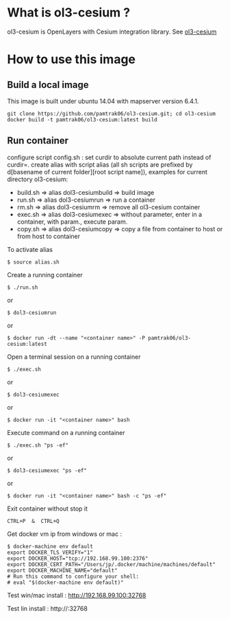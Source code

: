 # What is ol3-cesium ?
ol3-cesium is OpenLayers with Cesium integration library.
See [ol3-cesium](http://openlayers.org/ol3-cesium/)

# How to use this image

## Build a local image

This image is built under ubuntu 14.04 with mapserver version 6.4.1.
```
git clone https://github.com/pamtrak06/ol3-cesium.git; cd ol3-cesium
docker build -t pamtrak06/ol3-cesium:latest build
```

## Run container

configure script config.sh : set curdir to absolute current path instead of curdir=.
create alias with script alias (all sh scripts are prefixed by d[basename of current folder][root script name]), examples for current directory ol3-cesium:
- build.sh => alias dol3-cesiumbuild  => build image
- run.sh   => alias dol3-cesiumrun    => run a container
- rm.sh    => alias dol3-cesiumrm     => remove all ol3-cesium container
- exec.sh  => alias dol3-cesiumexec   => without parameter, enter in a container, with param., execute param.
- copy.sh  => alias dol3-cesiumcopy   => copy a file from container to host or from host to container

To activate alias
```
$ source alias.sh
```

Create a running container
```
$ ./run.sh
```
or
```
$ dol3-cesiumrun
```
or
```
$ docker run -dt --name "<container name>" -P pamtrak06/ol3-cesium:latest
```

Open a terminal session on a running container
```
$ ./exec.sh
```
or
```
$ dol3-cesiumexec
```
or
```
$ docker run -it "<container name>" bash
```

Execute command on a running container
```
$ ./exec.sh "ps -ef"
```
or
```
$ dol3-cesiumexec "ps -ef"
```
or
```
$ docker run -it "<container name>" bash -c "ps -ef"
```

Exit container without stop it
```
CTRL+P  &  CTRL+Q
```

Get docker vm ip from windows or mac : 
```
$ docker-machine env default
export DOCKER_TLS_VERIFY="1"
export DOCKER_HOST="tcp://192.168.99.100:2376"
export DOCKER_CERT_PATH="/Users/jp/.docker/machine/machines/default"
export DOCKER_MACHINE_NAME="default"
# Run this command to configure your shell: 
# eval "$(docker-machine env default)"
```

Test win/mac install  : http://192.168.99.100:32768

Test lin install      : http://<host ip>:32768
